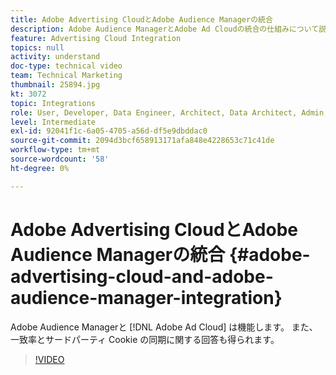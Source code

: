 ```yaml
---
title: Adobe Advertising CloudとAdobe Audience Managerの統合
description: Adobe Audience ManagerとAdobe Ad Cloudの統合の仕組みについて説明します。 また、一致率とサードパーティ Cookie の同期に関する回答も得られます。
feature: Advertising Cloud Integration
topics: null
activity: understand
doc-type: technical video
team: Technical Marketing
thumbnail: 25894.jpg
kt: 3072
topic: Integrations
role: User, Developer, Data Engineer, Architect, Data Architect, Admin, Leader
level: Intermediate
exl-id: 92041f1c-6a05-4705-a56d-df5e9dbddac0
source-git-commit: 2094d3bcf658913171afa848e4228653c71c41de
workflow-type: tm+mt
source-wordcount: '58'
ht-degree: 0%

---
```


# Adobe Advertising CloudとAdobe Audience Managerの統合 {#adobe-advertising-cloud-and-adobe-audience-manager-integration}

Adobe Audience Managerと [!DNL Adobe Ad Cloud] は機能します。 また、一致率とサードパーティ Cookie の同期に関する回答も得られます。

>[!VIDEO](https://video.tv.adobe.com/v/25894/?quality=12)
